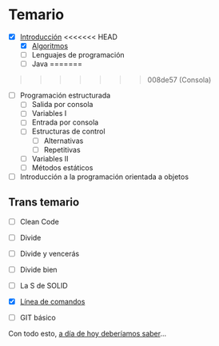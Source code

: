 # Temario 

- [x] [Introducción](00-introduccion.md)
<<<<<<< HEAD
  - [x] [Algoritmos](001-Algoritmos.md)
  - [ ] Lenguajes de programación
  - [ ] Java
=======
>>>>>>> 008de57 (Consola)
- [ ] Programación estructurada
  - [ ] Salida por consola
  - [ ] Variables I
  - [ ] Entrada por consola
  - [ ] Estructuras de control
    - [ ] Alternativas
    - [ ] Repetitivas
  - [ ] Variables II
  - [ ] Métodos estáticos
- [ ] Introducción a la programación orientada a objetos

## Trans temario

- [ ] Clean Code
- [ ] Divide
- [ ] Divide y vencerás
- [ ] Divide bien
- [ ] La S de SOLID

- [x] [Línea de comandos](/documentos/consola.md)
- [ ] GIT básico

Con todo esto, [a día de hoy deberíamos saber](aDiaDeHoy.md)...
